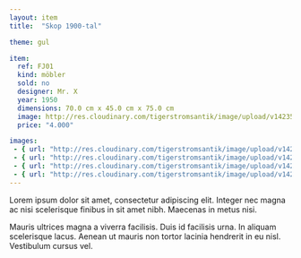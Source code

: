 ```yaml
---
layout: item
title:  "Skop 1900-tal"

theme: gul

item:
  ref: FJ01
  kind: möbler
  sold: no
  designer: Mr. X
  year: 1950
  dimensions: 70.0 cm x 45.0 cm x 75.0 cm
  image: http://res.cloudinary.com/tigerstromsantik/image/upload/v1423508157/Snedklaff_2_zhmsxx.jpg
  price: "4.000"

images:
 - { url: "http://res.cloudinary.com/tigerstromsantik/image/upload/v1423508141/Snedklaff_1_eee0zk.jpg", text: "text till första bilden som stor på höger sidan..." }
 - { url: "http://res.cloudinary.com/tigerstromsantik/image/upload/v1423508151/Snedklaff_4_xk9nwa.jpg", text: "text till andra bilden som stor på vänster sidan..." }
 - { url: "http://res.cloudinary.com/tigerstromsantik/image/upload/v1423508165/Snedklaff_7_rjlbix.jpg" }
 - { url: "http://res.cloudinary.com/tigerstromsantik/image/upload/v1423508184/snedklaff_3_yow6go.jpg" }
---
```


Lorem ipsum dolor sit amet, consectetur adipiscing elit. Integer nec magna ac nisi scelerisque finibus in sit amet nibh. Maecenas in metus nisi. 

Mauris ultrices magna a viverra facilisis. Duis id facilisis urna. In aliquam scelerisque lacus. Aenean ut mauris non tortor lacinia hendrerit in eu nisl. Vestibulum cursus vel.

